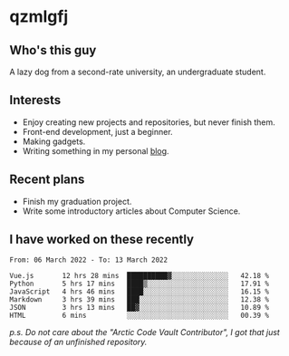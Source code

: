 # qzmlgfj

## Who's this guy

A lazy dog from a second-rate university, an undergraduate student.

## Interests

* Enjoy creating new projects and repositories, but never finish them.
* Front-end development, just a beginner.
* Making gadgets.
* Writing something in my personal [blog](https://blog.qzmlgfj.ml/).

## Recent plans

* Finish my graduation project.
* Write some introductory articles about Computer Science.

<!--
* Try to develop a website for [Anime4KCPP](https://github.com/TianZerL/Anime4KCPP).
* Develop a Markdown renderer which user can customize its css, of course it is GUI-based.~~(If I could finish  it before getting bored)~~
* Work with my [teammates](https://github.com/SWJTU-Lazy-Dogs).
* Find something interests me, as a hobby after finishing my ~~boring~~ homework.
-->

## I have worked on these recently

<!--START_SECTION:waka-->

```text
From: 06 March 2022 - To: 13 March 2022

Vue.js       12 hrs 28 mins  ██████████▓░░░░░░░░░░░░░░   42.18 %
Python       5 hrs 17 mins   ████▒░░░░░░░░░░░░░░░░░░░░   17.91 %
JavaScript   4 hrs 46 mins   ████░░░░░░░░░░░░░░░░░░░░░   16.15 %
Markdown     3 hrs 39 mins   ███░░░░░░░░░░░░░░░░░░░░░░   12.38 %
JSON         3 hrs 13 mins   ██▓░░░░░░░░░░░░░░░░░░░░░░   10.89 %
HTML         6 mins          ░░░░░░░░░░░░░░░░░░░░░░░░░   00.39 %
```

<!--END_SECTION:waka-->

*p.s.  Do not care about the "Arctic Code Vault Contributor", I got that just because of an unfinished repository.*

<!--
**qzmlgfj/qzmlgfj** is a ✨ _special_ ✨ repository because its `README.md` (this file) appears on your GitHub profile.

Here are some ideas to get you started:

- 🔭 I’m currently working on ...
- 🌱 I’m currently learning ...
- 👯 I’m looking to collaborate on ...
- 🤔 I’m looking for help with ...
- 💬 Ask me about ...
- 📫 How to reach me: ...
- 😄 Pronouns: ...
- ⚡ Fun fact: ...
-->
